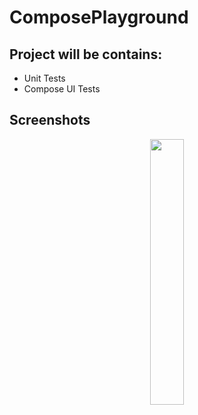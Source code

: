 # ComposePlayground

## Project will be contains:
- Unit Tests
- Compose UI Tests

## Screenshots
<p align="center">
<img src="https://github.com/yusufonderd/ComposePlayground/assets/13941871/45f26c14-5720-4501-820c-40779284f22b" width="33%" /> 
  
